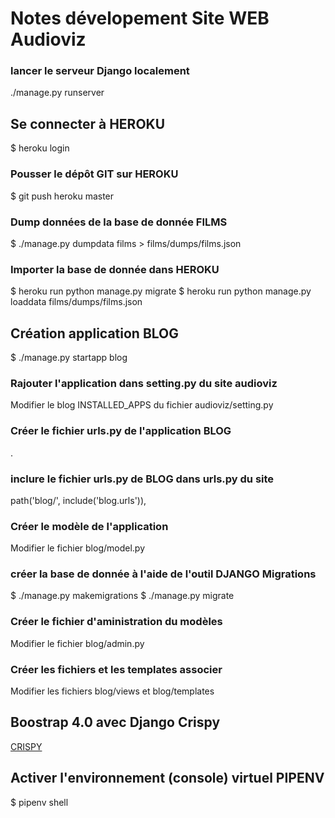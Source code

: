 # Notes dévelopement Site WEB Audioviz
### lancer le serveur Django localement
./manage.py runserver
## Se connecter à HEROKU
$ heroku login
### Pousser le dépôt GIT sur HEROKU 
$ git push heroku master
### Dump données de la base de donnée FILMS
$ ./manage.py dumpdata films > films/dumps/films.json
### Importer la base de donnée dans HEROKU
$ heroku run python manage.py migrate
$ heroku run python manage.py loaddata films/dumps/films.json
## Création application BLOG
$ ./manage.py startapp blog
### Rajouter l'application dans setting.py du site audioviz
Modifier le blog INSTALLED_APPS du fichier audioviz/setting.py
### Créer le fichier urls.py de l'application BLOG
.
### inclure le fichier urls.py de BLOG dans urls.py du site 
path('blog/', include('blog.urls')), 
### Créer le modèle de l'application 
Modifier le fichier blog/model.py
### créer la base de donnée à l'aide de l'outil DJANGO Migrations
$ ./manage.py makemigrations
$ ./manage.py migrate
### Créer le fichier d'aministration du modèles 
Modifier le fichier blog/admin.py
### Créer les fichiers et les templates associer
Modifier les fichiers blog/views et blog/templates
## Boostrap 4.0 avec Django Crispy
[CRISPY](https://simpleisbetterthancomplex.com/tutorial/2018/08/13/how-to-use-bootstrap-4-forms-with-django.html)
## Activer l'environnement (console)  virtuel PIPENV 
$ pipenv shell
